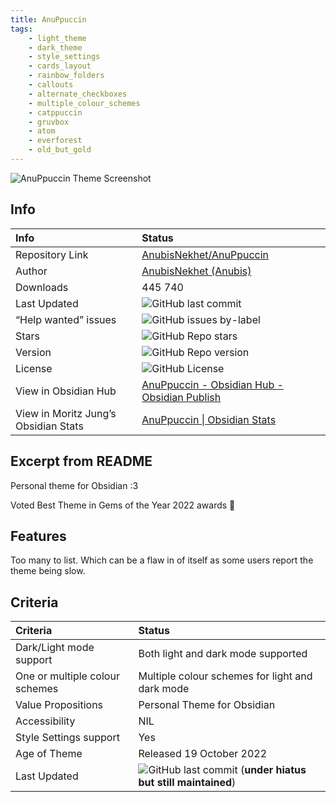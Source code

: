 ```yaml
---
title: AnuPpuccin
tags:
    - light_theme
    - dark_theme
    - style_settings
    - cards_layout
    - rainbow_folders
    - callouts
    - alternate_checkboxes
    - multiple_colour_schemes
    - catppuccin
    - gruvbox
    - atom
    - everforest
    - old_but_gold
---
```


<img alt="AnuPpuccin Theme Screenshot" src="https://raw.githubusercontent.com/AnubisNekhet/AnuPpuccin/refs/heads/main/assets/gh-preview.webp">

## Info
| Info                                 | Status                                                                                                                                                                                                           |
| :----------------------------------- | :--------------------------------------------------------------------------------------------------------------------------------------------------------------------------------------------------------------- |
| Repository Link                      | [AnubisNekhet/AnuPpuccin](https://github.com/AnubisNekhet/AnuPpuccin)                                                                                                                                            |
| Author                               | [AnubisNekhet (Anubis)](https://github.com/AnubisNekhet)                                                                                                                                                         |
| Downloads                            | 445 740                                                                                                                                                                                                          |
| Last Updated                         | <img alt="GitHub last commit" src="https://img.shields.io/github/last-commit/AnubisNekhet/AnuPpuccin?color=573E7A&amp;label=last%20update&amp;logo=github&amp;style=for-the-badge" referrerpolicy="no-referrer"> |
| “Help wanted” issues                 | <img alt="GitHub issues by-label" src="https://img.shields.io/github/issues/AnubisNekhet/AnuPpuccin/help%20wanted?color=573E7A&amp;logo=github&amp;style=for-the-badge" referrerpolicy="no-referrer">            |
| Stars                                | <img alt="GitHub Repo stars" src="https://img.shields.io/github/stars/AnubisNekhet/AnuPpuccin?color=573E7A&amp;logo=github&amp;style=for-the-badge" referrerpolicy="no-referrer">                                |
| Version                              | <img alt="GitHub Repo version" src="https://img.shields.io/github/v/release/AnubisNekhet/AnuPpuccin?color=573E7A&amp;logo=github&amp;style=for-the-badge&sort=semver" referrerpolicy="no-referrer">              |
| License                              | <img alt="GitHub License" src="https://img.shields.io/github/license/AnubisNekhet/AnuPpuccin?style=for-the-badge" referrerpolicy="noreferrer">                                                                   |
| View in Obsidian Hub                 | [AnuPpuccin \- Obsidian Hub \- Obsidian Publish](https://publish.obsidian.md/hub/02+-+Community+Expansions/02.05+All+Community+Expansions/Themes/AnuPpuccin)                                                     |
| View in Moritz Jung’s Obsidian Stats | [AnuPpuccin \| Obsidian Stats](https://www.moritzjung.dev/obsidian-stats/themes/anuppuccin/)                                                                                                                     |

## Excerpt from README
Personal theme for Obsidian :3  

Voted Best Theme in Gems of the Year 2022 awards 🎉

## Features
Too many to list. Which can be a flaw in of itself as some users report the theme being slow.

## Criteria
| Criteria | Status | 
| :--- | :--- | 
| Dark/Light mode support | Both light and dark mode supported | 
| One or multiple colour schemes | Multiple colour schemes for light and dark mode | 
| Value Propositions | Personal Theme for Obsidian | 
| Accessibility | NIL | 
| Style Settings support | Yes | 
| Age of Theme | Released 19 October 2022 | 
| Last Updated | <img alt="GitHub last commit" src="https://img.shields.io/github/last-commit/AnubisNekhet/AnuPpuccin?color=573E7A&amp;label=last%20update&amp;logo=github&amp;style=for-the-badge" referrerpolicy="no-referrer"> (**under hiatus but still maintained**) |
